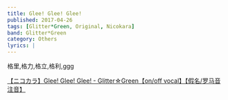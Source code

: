 ```yaml
---
title: Glee! Glee! Glee!
published: 2017-04-26
tags: [Glitter*Green, Original, Nicokara]
band: Glitter*Green
category: Others
lyrics: |
---
```

格里,格力,格立,格利,ggg

<summary>
    <a href="https://www.bilibili.com/video/BV1UgYEzPEjB/">
        【ニコカラ】Glee! Glee! Glee! - Glitter☆Green【on/off vocal】【假名/罗马音注音】
    </a>
</summary>
